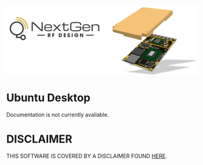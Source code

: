 ![logo](../BytePipe_Logo.png)

# Ubuntu Desktop

Documentation is not currently available.

# DISCLAIMER

THIS SOFTWARE IS COVERED BY A DISCLAIMER FOUND [HERE](../../DISCLAIMER.md).
